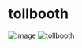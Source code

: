 # tollbooth
![image](https://github.com/kstiel/tollbooth/assets/99515896/803d12c4-9c27-40f1-90e0-8982ad380b6b)
![tollbooth](https://github.com/kstiel/tollbooth/assets/99515896/b793733b-5b65-45b6-836c-8a7ea789f38c)
